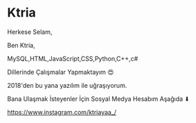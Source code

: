 # Ktria

Herkese Selam,

Ben Ktria, 

MySQL,HTML,JavaScript,CSS,Python,C++,c#

Dillerinde Çalışmalar Yapmaktayım 😍

2018'den bu yana yazılım ile uğraşıyorum.

Bana Ulaşmak İsteyenler İçin Sosyal Medya Hesabım Aşağıda ⬇

https://www.instagram.com/ktriayaa_/
